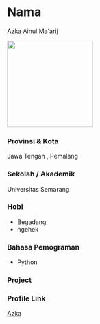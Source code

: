 # Nama
Azka Ainul Ma'arij

<img src="https://avatars.githubusercontent.com/u/35652825?s=" width="200" height="200" align="center"/>

### Provinsi & Kota

Jawa Tengah , Pemalang

### Sekolah / Akademik
Universitas Semarang

### Hobi

- Begadang
- ngehek

### Bahasa Pemograman 

- Python

### Project


### Profile Link

[Azka](https://github.com/noxlaw)
